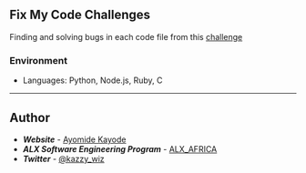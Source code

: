 ## Fix My Code Challenges

Finding and solving bugs in each code file from this [challenge](https://github.com/alx-tools/0x00-Fix_My_Code_Challenge/tree/master)

### Environment

* Languages: Python, Node.js, Ruby, C

---

## Author

* **<em>Website</em>** - [Ayomide Kayode](https://github.com/AyomideKayode)
* **<em>ALX Software Engineering Program</em>** - [ALX_AFRICA](https://www.alxafrica.com/programmes/)
* **<em>Twitter</em>** - [@kazzy_wiz](https://www.twitter.com/kazzy_wiz)
